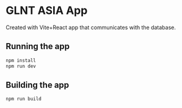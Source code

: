 # GLNT ASIA App

Created with Vite+React app that communicates with the database.

## Running the app

```bash
npm install
npm run dev
```

## Building the app

```bash
npm run build
```